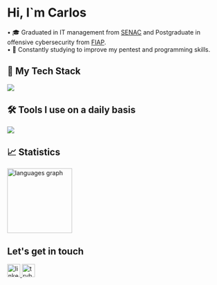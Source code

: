 <h1 align="left">Hi, I`m Carlos</h1>

<p align="left">
• 🎓 Graduated in IT management from <a href="https://www.sp.senac.br/">SENAC</a> and Postgraduate in offensive cybersecurity from <a href="https://postech.fiap.com.br/">FIAP</a>.<BR>
• 🧠 Constantly studying to improve my pentest and programming skills.<BR>
</p>

## 🚀 My Tech Stack

<p align="left">
    <a href="https://skillicons.dev">
        <img src="https://skillicons.dev/icons?i=php,laravel,js,jquery,py,bash,powershell,mysql,postgres,linux,windows,aws"/>
    </a>
</p>

## 🛠️ Tools I use on a daily basis

<p align="left">
    <a href="https://skillicons.dev">
        <img src="https://skillicons.dev/icons?i=pycharm,vscode,docker,postman"/>
    </a>
</p>

## 📈 Statistics

<div align="left">
  <img src="https://github-readme-stats.vercel.app/api/top-langs?username=CLSxSH7&locale=en&hide_title=false&layout=compact&card_width=320&langs_count=5&theme=dark&hide_border=false&order=2" height="150" alt="languages graph"  />
</div>

## Let's get in touch

<div align="left">
    <a href="https://www.linkedin.com/in/carlos-augusto-cls-sh7/" target="_blank">
        <img src="https://img.shields.io/static/v1?message=LinkedIn&logo=linkedin&label=&color=0077B5&logoColor=white&labelColor=&style=for-the-badge"
             height="30" alt="linkedin logo"/>
    </a>
    <a href="https://tryhackme.com/p/cls.sh7" target="_blank">
        <img src="https://img.shields.io/static/v1?message=TryHackMe&logo=tryhackme&label=&color=88cc14&logoColor=white&labelColor=&style=for-the-badge"
             height="30" alt="tryhackme logo"/>
    </a>
</div>

###
